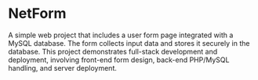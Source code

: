 # NetForm
A simple web project that includes a user form page integrated with a MySQL database. The form collects input data and stores it securely in the database. This project demonstrates full-stack development and deployment, involving front-end form design, back-end PHP/MySQL handling, and server deployment.
